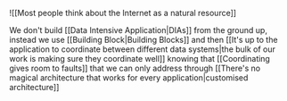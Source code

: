 ![[Most people think about the Internet as a natural resource]]

We don't build [[Data Intensive Application|DIAs]] from the ground up, instead we use [[Building Block|Building Blocks]] and then [[It's up to the application to coordinate between different data systems|the bulk of our work is making sure they coordinate well]] knowing that [[Coordinating gives room to faults]] that we can only address through [[There's no magical architecture that works for every application|customised architecture]]